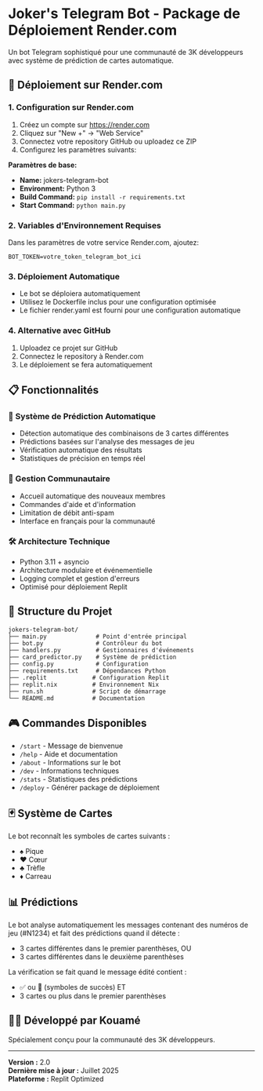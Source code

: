 # Joker's Telegram Bot - Package de Déploiement Render.com

Un bot Telegram sophistiqué pour une communauté de 3K développeurs avec système de prédiction de cartes automatique.

## 🚀 Déploiement sur Render.com

### 1. Configuration sur Render.com
1. Créez un compte sur https://render.com
2. Cliquez sur "New +" → "Web Service"
3. Connectez votre repository GitHub ou uploadez ce ZIP
4. Configurez les paramètres suivants:

**Paramètres de base:**
- **Name:** jokers-telegram-bot
- **Environment:** Python 3
- **Build Command:** `pip install -r requirements.txt`
- **Start Command:** `python main.py`

### 2. Variables d'Environnement Requises
Dans les paramètres de votre service Render.com, ajoutez:
```
BOT_TOKEN=votre_token_telegram_bot_ici
```

### 3. Déploiement Automatique
- Le bot se déploiera automatiquement
- Utilisez le Dockerfile inclus pour une configuration optimisée
- Le fichier render.yaml est fourni pour une configuration automatique

### 4. Alternative avec GitHub
1. Uploadez ce projet sur GitHub
2. Connectez le repository à Render.com
3. Le déploiement se fera automatiquement

## 📋 Fonctionnalités

### 🎯 Système de Prédiction Automatique
- Détection automatique des combinaisons de 3 cartes différentes
- Prédictions basées sur l'analyse des messages de jeu
- Vérification automatique des résultats
- Statistiques de précision en temps réel

### 👥 Gestion Communautaire
- Accueil automatique des nouveaux membres
- Commandes d'aide et d'information
- Limitation de débit anti-spam
- Interface en français pour la communauté

### 🛠️ Architecture Technique
- Python 3.11 + asyncio
- Architecture modulaire et événementielle
- Logging complet et gestion d'erreurs
- Optimisé pour déploiement Replit

## 📁 Structure du Projet

```
jokers-telegram-bot/
├── main.py              # Point d'entrée principal
├── bot.py               # Contrôleur du bot
├── handlers.py          # Gestionnaires d'événements
├── card_predictor.py    # Système de prédiction
├── config.py            # Configuration
├── requirements.txt     # Dépendances Python
├── .replit             # Configuration Replit
├── replit.nix          # Environnement Nix
├── run.sh              # Script de démarrage
└── README.md           # Documentation
```

## 🎮 Commandes Disponibles

- `/start` - Message de bienvenue
- `/help` - Aide et documentation
- `/about` - Informations sur le bot
- `/dev` - Informations techniques
- `/stats` - Statistiques des prédictions
- `/deploy` - Générer package de déploiement

## 🃏 Système de Cartes

Le bot reconnaît les symboles de cartes suivants :
- ♠️ Pique
- ♥️ Cœur  
- ♣️ Trèfle
- ♦️ Carreau

## 📊 Prédictions

Le bot analyse automatiquement les messages contenant des numéros de jeu (#N1234) et fait des prédictions quand il détecte :
- 3 cartes différentes dans le premier parenthèses, OU
- 3 cartes différentes dans le deuxième parenthèses

La vérification se fait quand le message édité contient :
- ✅ ou 🔰 (symboles de succès) ET
- 3 cartes ou plus dans le premier parenthèses

## 👨‍💻 Développé par Kouamé

Spécialement conçu pour la communauté des 3K développeurs.

---

**Version :** 2.0  
**Dernière mise à jour :** Juillet 2025  
**Plateforme :** Replit Optimized
